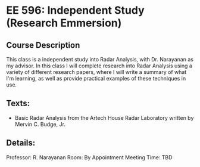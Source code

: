 # EE 596: Independent Study (Research Emmersion)

## Course Description
This class is a independent study into Radar Analysis, with Dr. Narayanan as my advisor. In this class I will complete research into  Radar Analysis using a variety of different research papers, where I will write a summary of what I'm learning, as well as provide practical examples of these techniques in use.



## Texts:

- Basic Radar Analysis from the Artech House Radar Laboratory written by Mervin C. Budge, Jr. 

## Details:
Professor: R. Narayanan
Room: By Appointment
Meeting Time: TBD